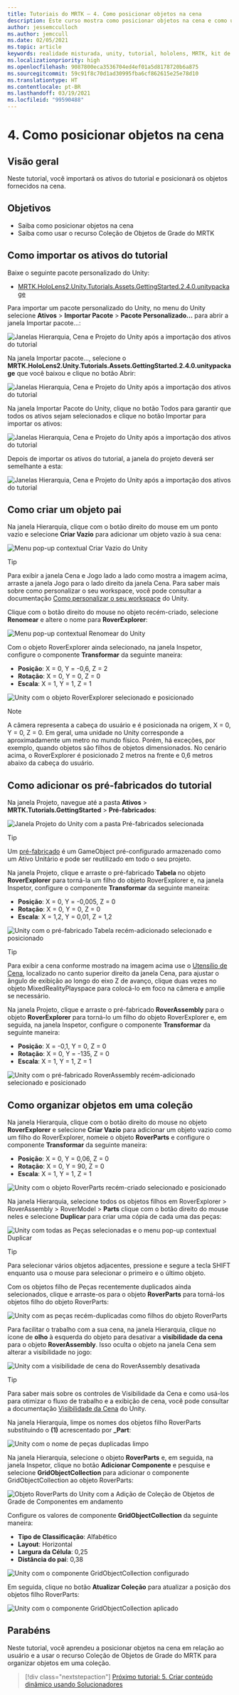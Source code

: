 ```yaml
---
title: Tutoriais do MRTK – 4. Como posicionar objetos na cena
description: Este curso mostra como posicionar objetos na cena e como usar o MRTK (Kit de Ferramentas de Realidade Misturada) para organizar objetos em uma grade.
author: jessemcculloch
ms.author: jemccull
ms.date: 02/05/2021
ms.topic: article
keywords: realidade misturada, unity, tutorial, hololens, MRTK, kit de ferramentas de realidade misturada, UWP, solucionadores, coleção de objetos de grade
ms.localizationpriority: high
ms.openlocfilehash: 9087800eca3536704ed4ef01a5d8178720b6a875
ms.sourcegitcommit: 59c91f8c70d1ad30995fba6cf862615e25e78d10
ms.translationtype: HT
ms.contentlocale: pt-BR
ms.lasthandoff: 03/19/2021
ms.locfileid: "99590488"
---
```

# <a name="4-positioning-objects-in-the-scene"></a>4. Como posicionar objetos na cena

## <a name="overview"></a>Visão geral

Neste tutorial, você importará os ativos do tutorial e posicionará os objetos fornecidos na cena.

## <a name="objectives"></a>Objetivos

* Saiba como posicionar objetos na cena
* Saiba como usar o recurso Coleção de Objetos de Grade do MRTK

## <a name="importing-the-tutorial-assets"></a>Como importar os ativos do tutorial

Baixe o seguinte pacote personalizado do Unity:

* [MRTK.HoloLens2.Unity.Tutorials.Assets.GettingStarted.2.4.0.unitypackage](https://github.com/microsoft/MixedRealityLearning/releases/download/getting-started-v2.4.0/MRTK.HoloLens2.Unity.Tutorials.Assets.GettingStarted.2.4.0.unitypackage)

Para importar um pacote personalizado do Unity, no menu do Unity selecione **Ativos** > **Importar Pacote** > **Pacote Personalizado...** para abrir a janela Importar pacote...:

![Janelas Hierarquia, Cena e Projeto do Unity após a importação dos ativos do tutorial](images/mr-learning-base/base-04-section1-step1-1.png)

Na janela Importar pacote..., selecione o **MRTK.HoloLens2.Unity.Tutorials.Assets.GettingStarted.2.4.0.unitypackage** que você baixou e clique no botão Abrir:

![Janelas Hierarquia, Cena e Projeto do Unity após a importação dos ativos do tutorial](images/mr-learning-base/base-04-section1-step1-2.png)

Na janela Importar Pacote do Unity, clique no botão Todos para garantir que todos os ativos sejam selecionados e clique no botão Importar para importar os ativos:

![Janelas Hierarquia, Cena e Projeto do Unity após a importação dos ativos do tutorial](images/mr-learning-base/base-04-section1-step1-3.png)

Depois de importar os ativos do tutorial, a janela do projeto deverá ser semelhante a esta:

![Janelas Hierarquia, Cena e Projeto do Unity após a importação dos ativos do tutorial](images/mr-learning-base/base-04-section1-step1-4.png)

## <a name="creating-the-parent-object"></a>Como criar um objeto pai

Na janela Hierarquia, clique com o botão direito do mouse em um ponto vazio e selecione **Criar Vazio** para adicionar um objeto vazio à sua cena:

![Menu pop-up contextual Criar Vazio do Unity](images/mr-learning-base/base-04-section2-step1-1.png)

> [!TIP]
> Para exibir a janela Cena e Jogo lado a lado como mostra a imagem acima, arraste a janela Jogo para o lado direito da janela Cena. Para saber mais sobre como personalizar o seu workspace, você pode consultar a documentação <a href="https://docs.unity3d.com/Manual/CustomizingYourWorkspace.html" target="_blank">Como personalizar o seu workspace</a> do Unity.

Clique com o botão direito do mouse no objeto recém-criado, selecione **Renomear** e altere o nome para **RoverExplorer**:

![Menu pop-up contextual Renomear do Unity](images/mr-learning-base/base-04-section2-step1-2.png)

Com o objeto RoverExplorer ainda selecionado, na janela Inspetor, configure o componente **Transformar** da seguinte maneira:

* **Posição**: X = 0, Y = -0,6, Z = 2
* **Rotação**: X = 0, Y = 0, Z = 0
* **Escala**: X = 1, Y = 1, Z = 1

![Unity com o objeto RoverExplorer selecionado e posicionado](images/mr-learning-base/base-04-section2-step1-3.png)

> [!NOTE]
> A câmera representa a cabeça do usuário e é posicionada na origem, X = 0, Y = 0, Z = 0. Em geral, uma unidade no Unity corresponde a aproximadamente um metro no mundo físico. Porém, há exceções, por exemplo, quando objetos são filhos de objetos dimensionados. No cenário acima, o RoverExplorer é posicionado 2 metros na frente e 0,6 metros abaixo da cabeça do usuário.

## <a name="adding-the-tutorial-prefabs"></a>Como adicionar os pré-fabricados do tutorial

Na janela Projeto, navegue até a pasta **Ativos** > **MRTK.Tutorials.GettingStarted** > **Pré-fabricados**:

![Janela Projeto do Unity com a pasta Pré-fabricados selecionada](images/mr-learning-base/base-04-section3-step1-1.png)

> [!TIP]
> Um <a href="https://docs.unity3d.com/Manual/Prefabs.html" target="_blank">pré-fabricado</a> é um GameObject pré-configurado armazenado como um Ativo Unitário e pode ser reutilizado em todo o seu projeto.

Na janela Projeto, clique e arraste o pré-fabricado **Tabela** no objeto **RoverExplorer** para torná-la um filho do objeto RoverExplorer e, na janela Inspetor, configure o componente **Transformar** da seguinte maneira:

* **Posição**: X = 0, Y = -0,005, Z = 0
* **Rotação**: X = 0, Y = 0, Z = 0
* **Escala**: X = 1,2, Y = 0,01, Z = 1,2

![Unity com o pré-fabricado Tabela recém-adicionado selecionado e posicionado](images/mr-learning-base/base-04-section3-step1-2.png)

> [!TIP]
> Para exibir a cena conforme mostrado na imagem acima use o <a href="https://docs.unity3d.com/Manual/SceneViewNavigation.html" target="_blank">Utensílio de Cena</a>, localizado no canto superior direito da janela Cena, para ajustar o ângulo de exibição ao longo do eixo Z de avanço, clique duas vezes no objeto MixedRealityPlayspace para colocá-lo em foco na câmera e amplie se necessário.

Na janela Projeto, clique e arraste o pré-fabricado **RoverAssembly** para o objeto **RoverExplorer** para torná-lo um filho do objeto RoverExplorer e, em seguida, na janela Inspetor, configure o componente **Transformar** da seguinte maneira:

* **Posição**: X = -0,1, Y = 0, Z = 0
* **Rotação**: X = 0, Y = -135, Z = 0
* **Escala**: X = 1, Y = 1, Z = 1

![Unity com o pré-fabricado RoverAssembly recém-adicionado selecionado e posicionado](images/mr-learning-base/base-04-section3-step1-3.png)

## <a name="organizing-objects-in-a-collection"></a>Como organizar objetos em uma coleção

Na janela Hierarquia, clique com o botão direito do mouse no objeto **RoverExplorer** e selecione **Criar Vazio** para adicionar um objeto vazio como um filho do RoverExplorer, nomeie o objeto **RoverParts** e configure o componente **Transformar** da seguinte maneira:

* **Posição**: X = 0, Y = 0,06, Z = 0
* **Rotação**: X = 0, Y = 90, Z = 0
* **Escala**: X = 1, Y = 1, Z = 1

![Unity com o objeto RoverParts recém-criado selecionado e posicionado](images/mr-learning-base/base-04-section4-step1-1.png)

Na janela Hierarquia, selecione todos os objetos filhos em RoverExplorer > RoverAssembly > RoverModel > **Parts** clique com o botão direito do mouse neles e selecione **Duplicar** para criar uma cópia de cada uma das peças:

![Unity com todas as Peças selecionadas e o menu pop-up contextual Duplicar](images/mr-learning-base/base-04-section4-step1-2.png)

> [!TIP]
> Para selecionar vários objetos adjacentes, pressione e segure a tecla SHIFT enquanto usa o mouse para selecionar o primeiro e o último objeto.

Com os objetos filho de Peças recentemente duplicados ainda selecionados, clique e arraste-os para o objeto **RoverParts** para torná-los objetos filho do objeto RoverParts:

![Unity com as peças recém-duplicadas como filhos do objeto RoverParts](images/mr-learning-base/base-04-section4-step1-3.png)

Para facilitar o trabalho com a sua cena, na janela Hierarquia, clique no ícone de **olho** à esquerda do objeto para desativar a **visibilidade da cena** para o objeto **RoverAssembly**. Isso oculta o objeto na janela Cena sem alterar a visibilidade no jogo:

![Unity com a visibilidade de cena do RoverAssembly desativada](images/mr-learning-base/base-04-section4-step1-4.png)

> [!TIP]
> Para saber mais sobre os controles de Visibilidade da Cena e como usá-los para otimizar o fluxo de trabalho e a exibição de cena, você pode consultar a documentação <a href="https://docs.unity3d.com/Manual/SceneVisibility.html" target="_blank">Visibilidade da Cena</a> do Unity.

Na janela Hierarquia, limpe os nomes dos objetos filho RoverParts substituindo o **(1)** acrescentado por **_Part**:

![Unity com o nome de peças duplicadas limpo](images/mr-learning-base/base-04-section4-step1-5.png)

Na janela Hierarquia, selecione o objeto **RoverParts** e, em seguida, na janela Inspetor, clique no botão **Adicionar Componente** e pesquise e selecione **GridObjectCollection** para adicionar o componente GridObjectCollection ao objeto RoverParts:

![Objeto RoverParts do Unity com a Adição de Coleção de Objetos de Grade de Componentes em andamento](images/mr-learning-base/base-04-section4-step1-6.png)

Configure os valores de componente **GridObjectCollection** da seguinte maneira:

* **Tipo de Classificação**: Alfabético
* **Layout**: Horizontal
* **Largura da Célula**: 0,25
* **Distância do pai**: 0,38

![Unity com o componente GridObjectCollection configurado](images/mr-learning-base/base-04-section4-step1-7.png)

Em seguida, clique no botão **Atualizar Coleção** para atualizar a posição dos objetos filho RoverParts:

![Unity com o componente GridObjectCollection aplicado](images/mr-learning-base/base-04-section4-step1-8.png)

## <a name="congratulations"></a>Parabéns

Neste tutorial, você aprendeu a posicionar objetos na cena em relação ao usuário e a usar o recurso Coleção de Objetos de Grade do MRTK para organizar objetos em uma coleção.

> [!div class="nextstepaction"]
>[Próximo tutorial: 5. Criar conteúdo dinâmico usando Solucionadores](mr-learning-base-05.md)
